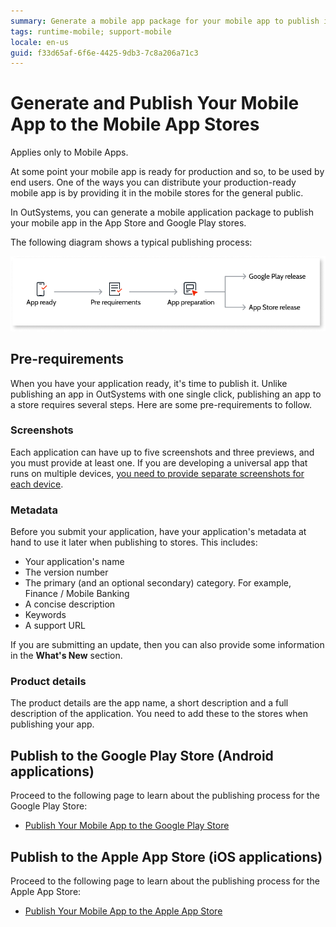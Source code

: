 ```yaml
---
summary: Generate a mobile app package for your mobile app to publish in the App Store and Google Play stores. Distribute your mobile app directly to your company's end users, if you enrolled in the Apple Enterprise Developer Program.
tags: runtime-mobile; support-mobile
locale: en-us
guid: f33d65af-6f6e-4425-9db3-7c8a206a71c3
---
```


# Generate and Publish Your Mobile App to the Mobile App Stores

<div class="info" markdown="1">

Applies only to Mobile Apps.

</div>

At some point your mobile app is ready for production and so, to be used by end users. One of the ways you can distribute your production-ready mobile app is by providing it in the mobile stores for the general public.

In OutSystems, you can generate a mobile application package to publish your mobile app in the App Store and Google Play stores.

The following diagram shows a typical publishing process:

![Publishing Process](images/publishing-process.png)

## Pre-requirements

When you have your application ready, it's time to publish it. Unlike publishing an app in OutSystems with one single click, publishing an app to a store requires several steps. Here are some pre-requirements to follow.

### Screenshots

Each application can have up to five screenshots and three previews, and you must provide at least one. If you are developing a universal app that runs on multiple devices, [you need to provide separate screenshots for each device](../customize-mobile-app/use-custom-splash-screens.md).

### Metadata

Before you submit your application, have your application's metadata at hand to use it later when publishing to stores. This includes:

* Your application's name
* The version number
* The primary (and an optional secondary) category. For example,  Finance / Mobile Banking
* A concise description
* Keywords
* A support URL

If you are submitting an update, then you can also provide some information in the **What's New** section.

### Product details

The product details are the app name, a short description and a full description of the application. You need to add these to the stores when publishing your app.

## Publish to the Google Play Store (Android applications)

Proceed  to the following page to learn about the publishing process for the Google Play Store:

* [Publish Your Mobile App to the Google Play Store](publish-google-play-store.md)

## Publish to the Apple App Store (iOS applications)

Proceed  to the following page to learn about the publishing process for the Apple App Store:

* [Publish Your Mobile App to the Apple App Store](publish-apple-app-store.md)
